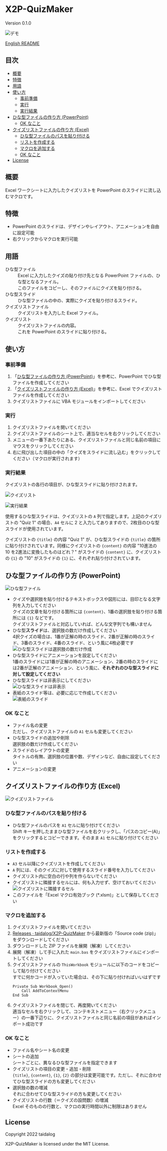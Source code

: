 # X2P-QuizMaker

Version 0.1.0

![デモ](https://github.com/taidalog/X2P-QuizMaker/blob/images/image/demo.gif)

[English README](README.md)


## 目次

- [概要](#%e6%a6%82%e8%a6%81)
- [特徴](#%e7%89%b9%e5%be%b4)
- [用語](#%e7%94%a8%e8%aa%9e)
- [使い方](#%e4%bd%bf%e3%81%84%e6%96%b9)
    - [事前準備](#%e4%ba%8b%e5%89%8d%e6%ba%96%e5%82%99)
    - [実行](#%e5%ae%9f%e8%a1%8c)
    - [実行結果](#%e5%ae%9f%e8%a1%8c%e7%b5%90%e6%9e%9c)
- [ひな型ファイルの作り方 (PowerPoint)](#%e3%81%b2%e3%81%aa%e5%9e%8b%e3%83%95%e3%82%a1%e3%82%a4%e3%83%ab%e3%81%ae%e4%bd%9c%e3%82%8a%e6%96%b9-powerpoint)
    - [OK なこと](#ok-%e3%81%aa%e3%81%93%e3%81%a8)
- [クイズリストファイルの作り方 (Excel)](#%e3%82%af%e3%82%a4%e3%82%ba%e3%83%aa%e3%82%b9%e3%83%88%e3%83%95%e3%82%a1%e3%82%a4%e3%83%ab%e3%81%ae%e4%bd%9c%e3%82%8a%e6%96%b9-excel)
    - [ひな型ファイルのパスを貼り付ける](#%e3%81%b2%e3%81%aa%e5%9e%8b%e3%83%95%e3%82%a1%e3%82%a4%e3%83%ab%e3%81%ae%e3%83%91%e3%82%b9%e3%82%92%e8%b2%bc%e3%82%8a%e4%bb%98%e3%81%91%e3%82%8b)
    - [リストを作成する](#%e3%83%aa%e3%82%b9%e3%83%88%e3%82%92%e4%bd%9c%e6%88%90%e3%81%99%e3%82%8b)
    - [マクロを追加する](#%e3%83%9e%e3%82%af%e3%83%ad%e3%82%92%e8%bf%bd%e5%8a%a0%e3%81%99%e3%82%8b)
    - [OK なこと](#ok-%e3%81%aa%e3%81%93%e3%81%a8-1)
- [License](#license)


## 概要

Excel ワークシートに入力したクイズリストを PowerPoint のスライドに流し込むマクロです。


## 特徴

- PowerPoint のスライドは、デザインやレイアウト、アニメーションを自由に設定可能
- 右クリックからマクロを実行可能


## 用語

<dl>
  <dt>ひな型ファイル</dt>
  <dd>Excel に入力したクイズの貼り付け先となる PowerPoint ファイルの、ひな型となるファイル。</dd>
  <dd>このファイルをコピーし、そのファイルにクイズを貼り付ける。</dd>
  <dt>ひな型スライド</dt>
  <dd>ひな型ファイルの中の、実際にクイズを貼り付けるスライド。</dd>
  <dt>クイズリストファイル</dt>
  <dd>クイズリストを入力した Excel ファイル。</dd>
  <dt>クイズリスト</dt>
  <dd>クイズリストファイルの内容。</dd>
  <dd>これを PowerPoint のスライドに貼り付ける。</dd>
</dl>


## 使い方


### 事前準備

1. 「[ひな型ファイルの作り方 (PowerPoint)](#%e3%81%b2%e3%81%aa%e5%9e%8b%e3%83%95%e3%82%a1%e3%82%a4%e3%83%ab%e3%81%ae%e4%bd%9c%e3%82%8a%e6%96%b9-powerpoint)」を参考に、PowerPoint でひな型ファイルを作成してください
1. 「[クイズリストファイルの作り方 (Excel)](#%e3%82%af%e3%82%a4%e3%82%ba%e3%83%aa%e3%82%b9%e3%83%88%e3%83%95%e3%82%a1%e3%82%a4%e3%83%ab%e3%81%ae%e4%bd%9c%e3%82%8a%e6%96%b9-excel)」を参考に、Excel でクイズリストファイルを作成してください
1. クイズリストファイルに VBA モジュールをインポートしてください


### 実行

1. クイズリストファイルを開いてください
1. クイズリストファイルのシート上で、適当なセルを右クリックしてください
1. メニューの一番下あたりにある、クイズリストファイルと同じ名前の項目にマウスをクリックしてください
1. 右に飛び出した項目の中の「クイズをスライドに流し込む」をクリックしてください（マクロが実行されます）


### 実行結果

クイズリストの各行の項目が、ひな型スライドに貼り付けされます。

![クイズリスト](https://github.com/taidalog/X2P-QuizMaker/blob/images/image/X2P_excel_quiz_1.png)

![実行結果](https://github.com/taidalog/X2P-QuizMaker/blob/images/image/X2P_result.png)

使用するひな型スライドは、クイズリストの `A` 列で指定します。上記のクイズリストの "Quiz 1" の場合、`A4` セルに 2 と入力してありますので、2枚目のひな型スライドが使用されています。

クイズリストの `{title}` の内容 "Quiz 1" が、ひな型スライドの `{title}` の箇所に貼り付けされています。同様にクイズリストの `{content}` の内容 "10進法の 10 を2進法に変換したものはどれ？" がスライドの `{content}` に、クイズリストの `{1}` の "10" がスライドの `{1}` に、それぞれ貼り付けされています。


## ひな型ファイルの作り方 (PowerPoint)

![ひな型ファイル](https://github.com/taidalog/X2P-QuizMaker/blob/images/image/X2P_ppt_1.png)

- クイズや選択肢を貼り付けるテキストボックスや図形には、目印となる文字列を入力してください  
    クイズの文章を貼り付ける箇所には `{content}`、1番の選択肢を貼り付ける箇所には `{1}` などです。  
    クイズリストファイルと対応していれば、どんな文字列でも構いません
- ひな型**スライド**は、選択肢の数だけ作成してください  
    4択クイズの場合は、1番が正解の時のスライド、2番が正解の時のスライド、3番のスライド、4番のスライド、という風に4枚必要です  
    ![ひな型スライドは選択肢の数だけ作成](https://github.com/taidalog/X2P-QuizMaker/blob/images/image/X2P_ppt_1_slides_for_answers.png)
- ひな型スライドにアニメーションを設定してください  
    1番のスライドには1番が正解の時のアニメーション、2番の時のスライドには2番が正解のアニメーション、という風に、**それぞれのひな型スライドに対して設定してください**
- ひな型スライドは非表示にしてください  
    ![ひな型スライドは非表示](https://github.com/taidalog/X2P-QuizMaker/blob/images/image/X2P_ppt_1_invisible.png)
- 表紙のスライド等は、必要に応じで作成してください  
    ![表紙のスライド](https://github.com/taidalog/X2P-QuizMaker/blob/images/image/X2P_ppt_1b_title.png)


### OK なこと

- ファイル名の変更  
    ただし、クイズリストファイルの `A1` セルも変更してください
- ひな型スライドの追加や削除  
    選択肢の数だけ作成してください
- スライドのレイアウトの変更  
    タイトルの有無、選択肢の位置や数、デザインなど、自由に設定してください
- アニメーションの変更


## クイズリストファイルの作り方 (Excel)

![クイズリストファイル](https://github.com/taidalog/X2P-QuizMaker/blob/images/image/X2P_excel.png)


### ひな型ファイルのパスを貼り付ける

- ひな型ファイルのパスを `A1` セルに貼り付けてください  
    Shift キーを押したままひな型ファイルを右クリックし、「パスのコピー(A)」をクリックするとコピーできます。そのまま `A1` セルに貼り付けてください  


### リストを作成する

- `A3` セル以降にクイズリストを作成してください
- `A` 列には、そのクイズに対して使用するスライド番号を入力してください  
- クイズリスト内に空白の行や列を作らないでください
- クイズリストに隣接するセルには、何も入力せず、空けておいてください  
    ![クイズリストに隣接するセル](https://github.com/taidalog/X2P-QuizMaker/blob/images/image/X2P_excel_keep_blank.png)
- このファイルを「Excel マクロ有効ブック (*.xlsm)」として保存してください


### マクロを追加する

1. クイズリストファイルを開いてください
1. [Releases · taidalog/X2P-QuizMaker](https://github.com/taidalog/X2P-QuizMaker/releases) から最新版の「Source code (zip)」をダウンロードしてください
1. ダウンロードした ZIP ファイルを展開（解凍）してください
1. 展開（解凍）して手に入れた `main.bas` をクイズリストファイルにインポートしてください
1. クイズリストファイルの `ThisWorkbook` モジュールに以下のコードをコピーして貼り付けてください  
    すでに何かコードが入っていた場合は、その下に貼り付ければいいはずです  
    ```
    Private Sub Workbook_Open()
        Call AddToContextMenu
    End Sub
    ```
1. クイズリストファイルを閉じて、再度開いてください  
    適当なセルを右クリックして、コンテキストメニュー（右クリックメニュー）の一番下辺りに、クイズリストファイルと同じ名前の項目があればインポート成功です


### OK なこと

- ファイル名やシート名の変更
- シートの追加  
    シートごとに、異なるひな型ファイルを指定できます
- クイズリストの項目の変更・追加・削除  
    `{title}`, `{content}`, `{1}`, `{2}` の部分は変更可能です。ただし、それに合わせてひな型スライドの方も変更してください
- 選択肢の数の増減  
    それに合わせてひな型スライドの方も変更してください
- クイズリストの行数（＝クイズの設問数）の増減  
    Excel そのものの行数と、マクロの実行時間以外に制限はありません


## License

Copyright 2022 taidalog

X2P-QuizMaker is licensed under the MIT License.
